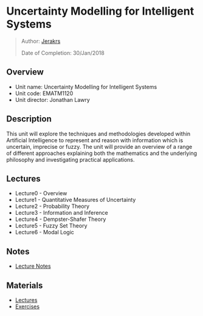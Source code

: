 # Uncertainty Modelling for Intelligent Systems

> Author: [Jerakrs](http://jerakrs.com/)
> 
> Date of Completion: 30/Jan/2018


## Overview

* Unit name: Uncertainty Modelling for Intelligent Systems
* Unit code: EMATM1120
* Unit director: Jonathan Lawry


## Description

This unit will explore the techniques and methodologies developed within Artificial Intelligence to represent and reason with information which is uncertain, imprecise or fuzzy. The unit will provide an overview of a range of different approaches explaining both the mathematics and the underlying philosophy and investigating practical applications.


## Lectures

* Lecture0 - Overview
* Lecture1 - Quantitative Measures of Uncertainty
* Lecture2 - Probability Theory
* Lecture3 - Information and Inference
* Lecture4 - Dempster-Shafer Theory
* Lecture5 - Fuzzy Set Theory
* Lecture6 - Modal Logic


## Notes

* [Lecture Notes](https://github.com/JeraKrs/Notes/blob/master/src/Uncertainty%20Modelling%20for%20Intelligent%20Systems/EMATM1120_Lecture_Notes.pdf)


## Materials

* [Lectures](https://drive.google.com/drive/folders/14vrpLRzmnfdbw4ei182vpvBVF9nSDyVM)
* [Exercises](https://drive.google.com/drive/folders/1fs6BK6Op3Z0syqrs-lm90d_1NK6cyBz7)
